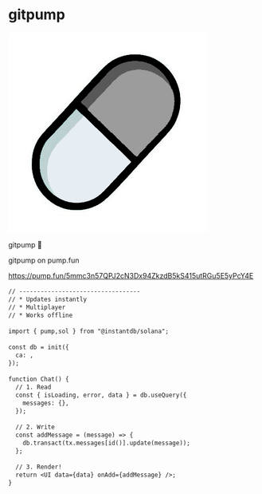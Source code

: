 # gitpump


![alt gitpump](https://raw.githubusercontent.com/alclient/gitpump/main/Untitled.png)


gitpump 💊

gitpump on pump.fun

https://pump.fun/5mmc3n57QPJ2cN3Dx94ZkzdB5kS415utRGu5E5yPcY4E


``` // ༼ つ ◕_◕ ༽つ PUMP Gitpump Chat
// ----------------------------------
// * Updates instantly
// * Multiplayer
// * Works offline

import { pump,sol } from "@instantdb/solana";

const db = init({ 
  ca: ,
});

function Chat() {
  // 1. Read
  const { isLoading, error, data } = db.useQuery({
    messages: {},
  });

  // 2. Write
  const addMessage = (message) => {
    db.transact(tx.messages[id()].update(message));
  };

  // 3. Render!
  return <UI data={data} onAdd={addMessage} />;
}
``` 
